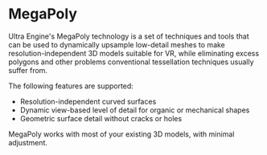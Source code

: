# MegaPoly

Ultra Engine's MegaPoly technology is a set of techniques and tools that can be used to dynamically upsample low-detail meshes to make resolution-independent 3D models suitable for VR, while eliminating excess polygons and other problems conventional tessellation techniques usually suffer from.

The following features are supported:

- Resolution-independent curved surfaces
- Dynamic view-based level of detail for organic or mechanical shapes
- Geometric surface detail without cracks or holes

MegaPoly works with most of your existing 3D models, with minimal adjustment.
